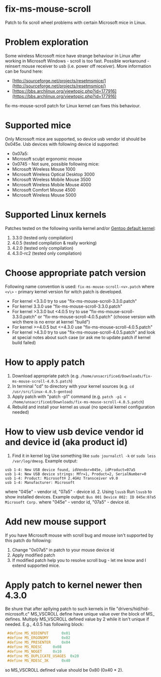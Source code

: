 # fix-ms-mouse-scroll
 Patch to fix scroll wheel problems with certain Microsoft mice in Linux.

# Problem exploration
Some wireless Microsoft mice have strange behaviour in Linux after working in Microsoft Windows - scroll is too fast. Possible workaround - reinsert mouse receiver to usb (i.e. power off receiver). More information can be found here:
 * [http://sourceforge.net/projects/resetmsmice/](http://sourceforge.net/projects/resetmsmice/)
 * [https://bbs.archlinux.org/viewtopic.php?id=177916](https://bbs.archlinux.org/viewtopic.php?id=177916)

fix-ms-mouse-scroll patch for Linux kernel can fixes this behaviour.

# Supported mice
 Only Microsoft mice are supported, so device usb vendor id should be 0x045e.
 Usb devices with following device id supported:
  * 0x07a5:
   * Microsoft sculpt ergonomic mouse
  * 0x0745 - Not sure, possible following mice:
   * Microsoft Wireless Mouse 1000
   * Microsoft Wireless Optical Desktop 3000
   * Microsoft Wireless Mobile Mouse 3500
   * Microsoft Wireless Mobile Mouse 4000
   * Microsoft Comfort Mouse 4500
   * Microsoft Wireless Mouse 5000

# Supported Linux kernels
 Patches tested on the following vanilla kernel and/or [Gentoo default kernel](https://packages.gentoo.org/package/sys-kernel/gentoo-sources):
  1. 3.3.0 (tested only compilation)
  2. 4.0.5 (tested compilation & really working)
  3. 4.2.0 (tested only compilation)
  4. 4.3.0-rc2 (tested only compilation)

# Choose appropriate patch version
Following name convention is used:
 `fix-ms-mouse-scroll-<v>.patch`
 where `<v\>` - primary kernel version for witch patch is developed.
  * For kernel <3.3.0 try to use "fix-ms-mouse-scroll-3.3.0.patch"
  * For kernel 3.3.0 use "fix-ms-mouse-scroll-3.3.0.patch"
  * For kernel >3.3.0 but <4.0.5 try to use "fix-ms-mouse-scroll-3.3.0.patch" or "fix-ms-mouse-scroll-4.0.5.patch" (choose version with wich there is no error at kernel "build")
  * For kernel >=4.0.5 but <=4.3.0 use "fix-ms-mouse-scroll-4.0.5.patch"
  * For kernel >4.3.0 try to use "fix-ms-mouse-scroll-4.0.5.patch" and look at special notes about such case (or ask me to update patch if kernel build failed)

# How to apply patch
 1. Download appropriate patch (e.g. `/home/unsacrificed/Downloads/fix-ms-mouse-scroll-4.0.5.patch`)
 2. In terminal "cd" to directory with your kernel sources (e.g. `cd /usr/src/linux-4.0.5-gentoo`)
 3. Apply patch with "patch -p1" command (e.g. `patch -p1 < /home/unsacrificed/Downloads/fix-ms-mouse-scroll-4.0.5.patch`)
 4. Rebuild and install your kernel as usual (no special kernel configuration needed)

# How to view usb device vendor id and device id (aka product id)
 1. Find it in kernel log
  Use something like `sudo journalctl -k` or `sudo less /var/log/dmesg`. Example output:
  ```
  usb 1-4: New USB device found, idVendor=045e, idProduct=07a5
  usb 1-4: New USB device strings: Mfr=1, Product=2, SerialNumber=0
  usb 1-4: Product: Microsoft® 2.4GHz Transceiver v9.0
  usb 1-4: Manufacturer: Microsoft
  ```
  where "045e" - vendor id, "07a5" - device id.
 2. Using `lsusb`
  Run `lsusb` to show installed devices. Example output:
  `
  Bus 001 Device 002: ID 045e:07a5 Microsoft Corp.
  `
  where "045e" - vendor id, "07a5" - device id.

# Add new mouse support
 If you have Microsoft mouse with scroll bug and mouse isn't supported by this patch do following:
 1. Change "0x07a5" in patch to your mouse device id
 2. Apply modified patch
 3. If modified patch help you to resolve scroll bug - let me know and I extend supported mice.

# Apply patch to kernel newer then 4.3.0
 Be shure that after apllying patch to such kernels in file "drivers/hid/hid-microsoft.c" MS_VSCROLL define have unique value over the block of MS_ defines. Multiply MS_VSCROLL defined value by 2 while it isn't unique if needed.
 E.g., 4.0.5 has following block:
  ```c
   #define MS_HIDINPUT		0x01
   #define MS_ERGONOMY		0x02
   #define MS_PRESENTER		0x04
   #define MS_RDESC		0x08
   #define MS_NOGET		0x10
   #define MS_DUPLICATE_USAGES	0x20
   #define MS_RDESC_3K		0x40
  ```
  so MS_VSCROLL	defined value should be 0x80 (0x40 * 2).
